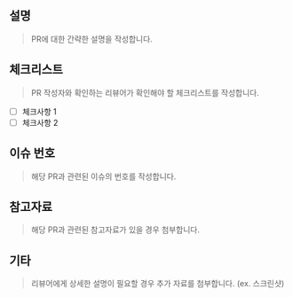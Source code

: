 ## 설명
> PR에 대한 간략한 설명을 작성합니다.

## 체크리스트
> PR 작성자와 확인하는 리뷰어가 확인해야 할 체크리스트를 작성합니다.

- [ ] 체크사항 1
- [ ] 체크사항 2

## 이슈 번호
> 해당 PR과 관련된 이슈의 번호를 작성합니다.

## 참고자료
> 해당 PR과 관련된 참고자료가 있을 경우 첨부합니다.

## 기타
> 리뷰어에게 상세한 설명이 필요할 경우 추가 자료를 첨부합니다. (ex. 스크린샷)